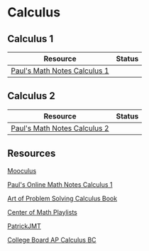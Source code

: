 # Calculus

## Calculus 1

| Resource | Status |
|----------|--------|
| [Paul's Math Notes Calculus 1](https://github.com/dylan-wu/pauls-math-notes/tree/master/calculus-I) |  |

## Calculus 2

| Resource | Status |
|----------|--------|
| [Paul's Math Notes Calculus 2](https://github.com/dylan-wu/pauls-math-notes/tree/master/calculus-II) |  |

## Resources

[Mooculus](https://mooculus.osu.edu/)

[Paul's Online Math Notes Calculus 1](http://tutorial.math.lamar.edu/Classes/CalcI/CalcI.aspx)

[Art of Problem Solving Calculus Book](https://artofproblemsolving.com/store/item/calculus)

[Center of Math Playlists](https://www.youtube.com/user/CenterofMath/playlists)

[PatrickJMT](http://patrickjmt.com/)

[College Board AP Calculus BC](https://apcentral.collegeboard.org/courses/ap-calculus-bc/exam?course=ap-calculus-bc)
